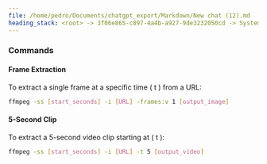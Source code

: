 ```yaml
---
file: /home/pedro/Documents/chatgpt_export/Markdown/New chat (12).md
heading_stack: <root> -> 3f06e865-c897-4a4b-a927-9de3232050cd -> System -> b071c1f2-263c-4341-9590-5213dca53085 -> System -> aaa2b49a-84e1-4810-bb7b-b731b4e96f38 -> User -> 841e4077-bd78-480f-814b-b79a9a92e559 -> Assistant -> Step 1: Probe Video for Duration -> aaa28510-70e7-4b0a-b4b4-43752da44402 -> User -> 5959d47b-4592-4d1b-8ad4-07096d9c5fcf -> Assistant -> aaa20452-6339-498f-a308-f7809045dac3 -> User -> e0c9b1a8-a937-49c0-b18f-4e993b1d06ec -> Assistant -> aaa24f19-97f1-4924-8cf1-c04b4f6c650d -> User -> 1c07c845-e06f-4068-a8e0-477fcdd8c81a -> Assistant -> Approach -> Partial Content Fetching with HTTP Range Requests -> Using HLS (HTTP Live Streaming) -> Commands
---
```

### Commands

#### Frame Extraction

To extract a single frame at a specific time \( t \) from a URL:

```bash
ffmpeg -ss [start_seconds] -i [URL] -frames:v 1 [output_image]
```

#### 5-Second Clip

To extract a 5-second video clip starting at \( t \):

```bash
ffmpeg -ss [start_seconds] -i [URL] -t 5 [output_video]
```

